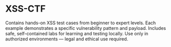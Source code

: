 # XSS-CTF
Contains hands-on XSS test cases from beginner to expert levels. Each example demonstrates a specific vulnerability pattern and payload. Includes safe, self-contained labs for learning and testing locally. Use only in authorized environments — legal and ethical use required.
